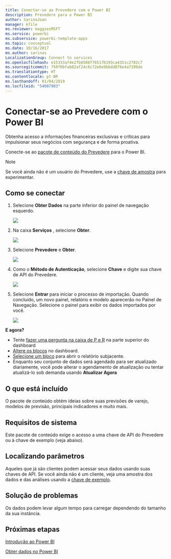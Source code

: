 ```yaml
---
title: Conectar-se ao Prevedere com o Power BI
description: Prevedere para o Power BI
author: SarinaJoan
manager: kfile
ms.reviewer: maggiesMSFT
ms.service: powerbi
ms.subservice: powerbi-template-apps
ms.topic: conceptual
ms.date: 10/16/2017
ms.author: sarinas
LocalizationGroup: Connect to services
ms.openlocfilehash: e15333af4e2fb8508f76517b193ca4351c2782c7
ms.sourcegitcommit: 750f0bfab02af24c8c72e6e9bbdd876e4a7399de
ms.translationtype: HT
ms.contentlocale: pt-BR
ms.lasthandoff: 01/04/2019
ms.locfileid: "54007903"
---
```

# <a name="connect-to-prevedere-with-power-bi"></a>Conectar-se ao Prevedere com o Power BI
Obtenha acesso a informações financeiras exclusivas e críticas para impulsionar seus negócios com segurança e de forma proativa.

Conecte-se ao [pacote de conteúdo do Prevedere](https://app.powerbi.com/getdata/services/prevedere) para o Power BI.

>[!NOTE]
>Se você ainda não é um usuário do Prevedere, use a [chave de amostra](https://prevederepowerbiconnector.azurewebsites.net/static/learnmore.html) para experimentar.

## <a name="how-to-connect"></a>Como se conectar
1. Selecione **Obter Dados** na parte inferior do painel de navegação esquerdo.
   
   ![](media/service-connect-to-prevedere/getdata.png)
2. Na caixa **Serviços** , selecione **Obter**.
   
   ![](media/service-connect-to-prevedere/services.png)
3. Selecione **Prevedere** e **Obter**.
   
   ![](media/service-connect-to-prevedere/connect.png)
4. Como o **Método de Autenticação**, selecione **Chave** e digite sua chave de API do Prevedere.
   
    ![](media/service-connect-to-prevedere/creds.png)
5. Selecione **Entrar** para iniciar o processo de importação. Quando concluído, um novo painel, relatório e modelo aparecerão no Painel de Navegação. Selecione o painel para exibir os dados importados por você.
   
     ![](media/service-connect-to-prevedere/dashboard.png)

**E agora?**

* Tente [fazer uma pergunta na caixa de P e R](consumer/end-user-q-and-a.md) na parte superior do dashboard
* [Altere os blocos](service-dashboard-edit-tile.md) no dashboard.
* [Selecione um bloco](consumer/end-user-tiles.md) para abrir o relatório subjacente.
* Enquanto seu conjunto de dados será agendado para ser atualizado diariamente, você pode alterar o agendamento de atualização ou tentar atualizá-lo sob demanda usando **Atualizar Agora**

## <a name="whats-included"></a>O que está incluído
O pacote de conteúdo obtém ideias sobre suas previsões de varejo, modelos de previsão, principais indicadores e muito mais.

## <a name="system-requirements"></a>Requisitos de sistema
Este pacote de conteúdo exige o acesso a uma chave de API do Prevedere ou à chave de exemplo (veja abaixo).

## <a name="finding-parameters"></a>Localizando parâmetros
<a name="FindingParams"></a>

Aqueles que já são clientes podem acessar seus dados usando suas chaves de API. Se você ainda não é um cliente, veja uma amostra dos dados e das análises usando a [chave de exemplo](https://prevederepowerbiconnector.azurewebsites.net/static/learnmore.html).

## <a name="troubleshooting"></a>Solução de problemas
Os dados podem levar algum tempo para carregar dependendo do tamanho da sua instância.

## <a name="next-steps"></a>Próximas etapas
[Introdução ao Power BI](service-get-started.md)

[Obter dados no Power BI](service-get-data.md)

